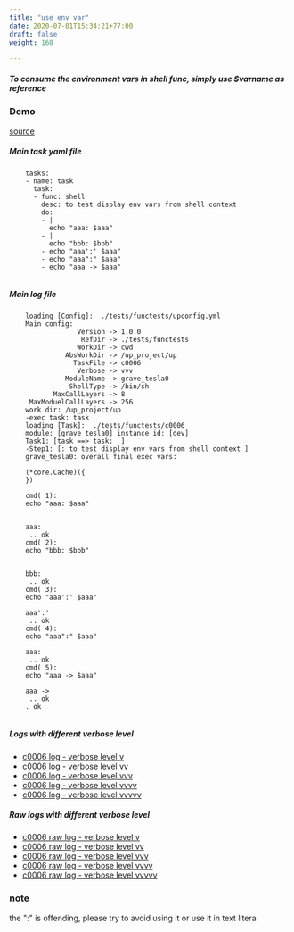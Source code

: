 ```yaml
---
title: "use env var"
date: 2020-07-01T15:34:21+77:00
draft: false
weight: 160

---
```


##### To consume the environment vars in shell func, simply use $varname as reference


### Demo








[source](https://github.com/upcmd/up/blob/master/tests/functests/c0006.yml)

##### Main task yaml file
```
    tasks:
    - name: task
      task:
      - func: shell
        desc: to test display env vars from shell context
        do:
        - |
          echo "aaa: $aaa"
        - |
          echo "bbb: $bbb"
        - echo "aaa':' $aaa"
        - echo "aaa":" $aaa"
        - echo "aaa -> $aaa"
    
```
##### Main log file
```
    loading [Config]:  ./tests/functests/upconfig.yml
    Main config:
                 Version -> 1.0.0
                  RefDir -> ./tests/functests
                 WorkDir -> cwd
              AbsWorkDir -> /up_project/up
                TaskFile -> c0006
                 Verbose -> vvv
              ModuleName -> grave_tesla0
               ShellType -> /bin/sh
           MaxCallLayers -> 8
     MaxModuelCallLayers -> 256
    work dir: /up_project/up
    -exec task: task
    loading [Task]:  ./tests/functests/c0006
    module: [grave_tesla0] instance id: [dev]
    Task1: [task ==> task:  ]
    -Step1: [: to test display env vars from shell context ]
    grave_tesla0: overall final exec vars:
    
    (*core.Cache)({
    })
    
    cmd( 1):
    echo "aaa: $aaa"
    
    
    aaa:
     .. ok
    cmd( 2):
    echo "bbb: $bbb"
    
    
    bbb:
     .. ok
    cmd( 3):
    echo "aaa':' $aaa"
    
    aaa':'
     .. ok
    cmd( 4):
    echo "aaa":" $aaa"
    
    aaa:
     .. ok
    cmd( 5):
    echo "aaa -> $aaa"
    
    aaa ->
     .. ok
    . ok
    
```


##### Logs with different verbose level
* [c0006 log - verbose level v](../../logs/c0006_v)
* [c0006 log - verbose level vv](../../logs/c0006_vv)
* [c0006 log - verbose level vvv](../../logs/c0006_vvvv)
* [c0006 log - verbose level vvvv](../../logs/c0006_vvvv)
* [c0006 log - verbose level vvvvv](../../logs/c0006_vvvvv)

##### Raw logs with different verbose level
* [c0006 raw log - verbose level v](../../reflogs/c0006_v.log)
* [c0006 raw log - verbose level vv](../../reflogs/c0006_vv.log)
* [c0006 raw log - verbose level vvv](../../reflogs/c0006_vvv.log)
* [c0006 raw log - verbose level vvvv](../../reflogs/c0006_vvvv.log)
* [c0006 raw log - verbose level vvvvv](../../reflogs/c0006_vvvvv.log)







### note


the ":" is offending, please try to avoid using it or use it in text litera











